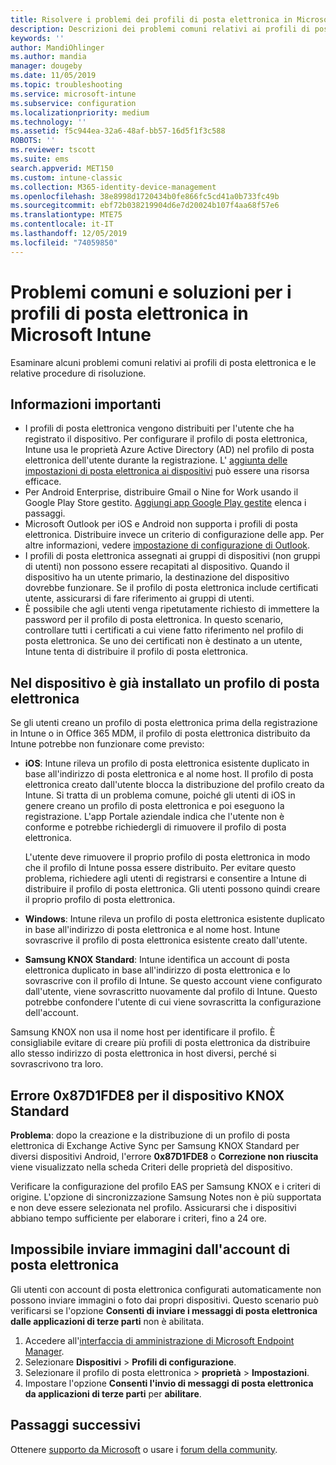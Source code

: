 ```yaml
---
title: Risolvere i problemi dei profili di posta elettronica in Microsoft Intune - Azure | Microsoft Docs
description: Descrizioni dei problemi comuni relativi ai profili di posta elettronica di Microsoft Intune, tra cui i profili duplicati e gli errori nei dispositivi Android Samsung KNOX Standard, e delle relative soluzioni.
keywords: ''
author: MandiOhlinger
ms.author: mandia
manager: dougeby
ms.date: 11/05/2019
ms.topic: troubleshooting
ms.service: microsoft-intune
ms.subservice: configuration
ms.localizationpriority: medium
ms.technology: ''
ms.assetid: f5c944ea-32a6-48af-bb57-16d5f1f3c588
ROBOTS: ''
ms.reviewer: tscott
ms.suite: ems
search.appverid: MET150
ms.custom: intune-classic
ms.collection: M365-identity-device-management
ms.openlocfilehash: 38e8998d1720434b0fe866fc5cd41a0b733fc49b
ms.sourcegitcommit: ebf72b038219904d6e7d20024b107f4aa68f57e6
ms.translationtype: MTE75
ms.contentlocale: it-IT
ms.lasthandoff: 12/05/2019
ms.locfileid: "74059850"
---
```

# <a name="common-issues-and-resolutions-with-email-profiles-in-microsoft-intune"></a>Problemi comuni e soluzioni per i profili di posta elettronica in Microsoft Intune

Esaminare alcuni problemi comuni relativi ai profili di posta elettronica e le relative procedure di risoluzione.

## <a name="what-you-need-to-know"></a>Informazioni importanti

- I profili di posta elettronica vengono distribuiti per l'utente che ha registrato il dispositivo. Per configurare il profilo di posta elettronica, Intune usa le proprietà Azure Active Directory (AD) nel profilo di posta elettronica dell'utente durante la registrazione. L' [aggiunta delle impostazioni di posta elettronica ai dispositivi](email-settings-configure.md) può essere una risorsa efficace.
- Per Android Enterprise, distribuire Gmail o Nine for Work usando il Google Play Store gestito. [Aggiungi app Google Play gestite](../apps/apps-add-android-for-work.md) elenca i passaggi.
- Microsoft Outlook per iOS e Android non supporta i profili di posta elettronica. Distribuire invece un criterio di configurazione delle app. Per altre informazioni, vedere [impostazione di configurazione di Outlook](../apps/app-configuration-policies-outlook.md).
- I profili di posta elettronica assegnati ai gruppi di dispositivi (non gruppi di utenti) non possono essere recapitati al dispositivo. Quando il dispositivo ha un utente primario, la destinazione del dispositivo dovrebbe funzionare. Se il profilo di posta elettronica include certificati utente, assicurarsi di fare riferimento ai gruppi di utenti.
- È possibile che agli utenti venga ripetutamente richiesto di immettere la password per il profilo di posta elettronica. In questo scenario, controllare tutti i certificati a cui viene fatto riferimento nel profilo di posta elettronica. Se uno dei certificati non è destinato a un utente, Intune tenta di distribuire il profilo di posta elettronica.

## <a name="device-already-has-an-email-profile-installed"></a>Nel dispositivo è già installato un profilo di posta elettronica

Se gli utenti creano un profilo di posta elettronica prima della registrazione in Intune o in Office 365 MDM, il profilo di posta elettronica distribuito da Intune potrebbe non funzionare come previsto:

- **iOS**: Intune rileva un profilo di posta elettronica esistente duplicato in base all'indirizzo di posta elettronica e al nome host. Il profilo di posta elettronica creato dall'utente blocca la distribuzione del profilo creato da Intune. Si tratta di un problema comune, poiché gli utenti di iOS in genere creano un profilo di posta elettronica e poi eseguono la registrazione. L'app Portale aziendale indica che l'utente non è conforme e potrebbe richiedergli di rimuovere il profilo di posta elettronica.

  L'utente deve rimuovere il proprio profilo di posta elettronica in modo che il profilo di Intune possa essere distribuito. Per evitare questo problema, richiedere agli utenti di registrarsi e consentire a Intune di distribuire il profilo di posta elettronica. Gli utenti possono quindi creare il proprio profilo di posta elettronica.

- **Windows**: Intune rileva un profilo di posta elettronica esistente duplicato in base all'indirizzo di posta elettronica e al nome host. Intune sovrascrive il profilo di posta elettronica esistente creato dall'utente.

- **Samsung KNOX Standard**: Intune identifica un account di posta elettronica duplicato in base all'indirizzo di posta elettronica e lo sovrascrive con il profilo di Intune. Se questo account viene configurato dall'utente, viene sovrascritto nuovamente dal profilo di Intune. Questo potrebbe confondere l'utente di cui viene sovrascritta la configurazione dell'account.

Samsung KNOX non usa il nome host per identificare il profilo. È consigliabile evitare di creare più profili di posta elettronica da distribuire allo stesso indirizzo di posta elettronica in host diversi, perché si sovrascrivono tra loro.

## <a name="error-0x87d1fde8-for-knox-standard-device"></a>Errore 0x87D1FDE8 per il dispositivo KNOX Standard

**Problema**: dopo la creazione e la distribuzione di un profilo di posta elettronica di Exchange Active Sync per Samsung KNOX Standard per diversi dispositivi Android, l'errore **0x87D1FDE8** o **Correzione non riuscita** viene visualizzato nella scheda Criteri delle proprietà del dispositivo.

Verificare la configurazione del profilo EAS per Samsung KNOX e i criteri di origine. L'opzione di sincronizzazione Samsung Notes non è più supportata e non deve essere selezionata nel profilo. Assicurarsi che i dispositivi abbiano tempo sufficiente per elaborare i criteri, fino a 24 ore.

## <a name="unable-to-send-images-from--email-account"></a>Impossibile inviare immagini dall'account di posta elettronica

Gli utenti con account di posta elettronica configurati automaticamente non possono inviare immagini o foto dai propri dispositivi. Questo scenario può verificarsi se l'opzione **Consenti di inviare i messaggi di posta elettronica dalle applicazioni di terze parti** non è abilitata.

1. Accedere all'[interfaccia di amministrazione di Microsoft Endpoint Manager](https://go.microsoft.com/fwlink/?linkid=2109431).
2. Selezionare **Dispositivi** > **Profili di configurazione**.
3. Selezionare il profilo di posta elettronica > **proprietà** > **Impostazioni**.
4. Impostare l'opzione **Consenti l'invio di messaggi di posta elettronica da applicazioni di terze parti** per **abilitare**.

## <a name="next-steps"></a>Passaggi successivi

Ottenere [supporto da Microsoft](../fundamentals/get-support.md) o usare i [forum della community](https://social.technet.microsoft.com/Forums/en-US/home?category=microsoftintune).
